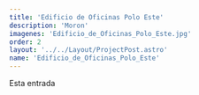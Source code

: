 ```yaml
---
title: 'Edificio de Oficinas Polo Este'
description: 'Moron'
imagenes: 'Edificio_de_Oficinas_Polo_Este.jpg'
order: 2
layout: '../../Layout/ProjectPost.astro'
name: 'Edificio_de_Oficinas_Polo_Este'
---
```


Esta entrada 
